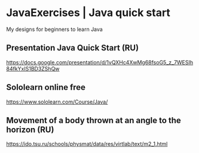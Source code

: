 # JavaExercises | Java quick start
My designs for beginners to learn Java

## Presentation Java Quick Start (RU)
https://docs.google.com/presentation/d/1vQXHc4XwMg68fsoG5_z_7WESIh84fkYxIS1BD3ZShQw

## Sololearn online free
https://www.sololearn.com/Course/Java/

## Movement of a body thrown at an angle to the horizon (RU)
https://ido.tsu.ru/schools/physmat/data/res/virtlab/text/m2_1.html
